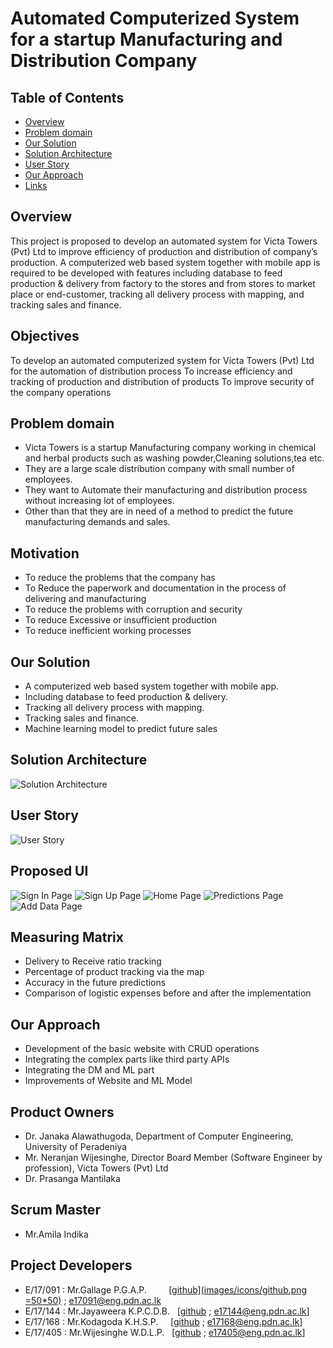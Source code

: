 # Automated Computerized System for a startup Manufacturing and Distribution Company

## Table of Contents
- [Overview](#overview)
- [Problem domain](#problem-domain)
- [Our Solution](#our-solution)
- [Solution Architecture](#solution-architecture)
- [User Story](#user-story)
- [Our Approach](#our-approach)
- [Links](#product-owners)

## Overview

This project is proposed to develop an automated system for Victa Towers (Pvt) Ltd to improve
efficiency of production and distribution of company’s production. A computerized web based system
together with mobile app is required to be developed with features including database to feed
production & delivery from factory to the stores and from stores to market place or end-customer,
tracking all delivery process with mapping, and tracking sales and finance.

## Objectives

 To develop an automated computerized system for Victa Towers (Pvt) Ltd for the automation of
distribution process
 To increase efficiency and tracking of production and distribution of products
 To improve security of the company operations
 
## Problem domain 

- Victa Towers is a startup Manufacturing company working in chemical and herbal products such as washing powder,Cleaning solutions,tea etc.
- They are a large scale distribution company with  small number of employees.
- They want to Automate their manufacturing and distribution process without increasing lot of employees.  
- Other than that they are in need of a method to predict the future manufacturing demands and sales.  

## Motivation 
 
- To reduce the problems that the company has 
- To Reduce the paperwork and documentation in the process of delivering and manufacturing
- To reduce the problems with corruption and security 
- To reduce Excessive or insufficient production
- To reduce inefficient working processes

## Our Solution 

- A computerized web based system together with mobile app.
- Including database to feed production & delivery.  
- Tracking all delivery process with mapping.
- Tracking sales and finance.
- Machine learning model to predict future sales

## Solution Architecture 

![Solution Architecture](images/solution_architecture.png)

## User Story

![User Story](images/user_story.png)

## Proposed UI

![Sign In Page](images/UI/sign_in.jpg "Sign In Page")
![Sign Up Page](images/UI/sign_up.jpg "Sign Up Page")
![Home Page](images/UI/homepage.jpg "Home Page")
![Predictions Page](images/UI/predictions.jpg "Predictions Page")
![Add Data Page](images/UI/add_data.jpg "Add Data Page")

## Measuring Matrix 

- Delivery to Receive ratio tracking
- Percentage of product tracking via the map 
- Accuracy in the future predictions
- Comparison of logistic expenses before and after the implementation    

## Our Approach 

- Development of the basic website with CRUD operations 
- Integrating the complex parts like third party APIs 
- Integrating the DM and ML part
- Improvements of Website and ML Model   


## Product Owners 

- Dr. Janaka Alawathugoda, Department of Computer Engineering, University of Peradeniya
- Mr. Neranjan Wijesinghe, Director Board Member (Software Engineer by profession), Victa Towers (Pvt) Ltd
- Dr. Prasanga Mantilaka

## Scrum Master

- Mr.Amila Indika
 
## Project Developers 

- E/17/091 : Mr.Gallage P.G.A.P. &nbsp; &nbsp; &nbsp; &nbsp; [[github](images/icons/github.png =50*50)](https://github.com/AdithyaGallage) ; [e17091@eng.pdn.ac.lk](mailto:e17091@eng.pdn.ac.lk)
- E/17/144 : Mr.Jayaweera K.P.C.D.B. &nbsp; \[[github](https://github.com/Dadoright) ; [e17144@eng.pdn.ac.lk](mailto:e17144@eng.pdn.ac.lk)\]
- E/17/168 : Mr.Kodagoda K.H.S.P. &nbsp; &nbsp; \[[github](https://github.com/Sandun666) ; [e17168@eng.pdn.ac.lk](mailto:e17168@eng.pdn.ac.lk)\]
- E/17/405 : Mr.Wijesinghe W.D.L.P. &nbsp; \[[github](https://github.com/Wijesinghe0141) ; [e17405@eng.pdn.ac.lk](mailto:e17405@eng.pdn.ac.lk)\]
